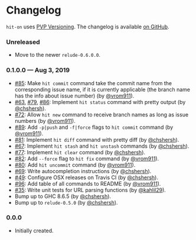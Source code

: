 # Changelog

`hit-on` uses [PVP Versioning][1].
The changelog is available [on GitHub][2].

### Unreleased

* Move to the newer `relude-0.6.0.0`.

### 0.1.0.0 — Aug 3, 2019

* [#85](https://github.com/kowainik/hit-on/issues/85):
  Make `hit commit` command take the commit name from the corresponding issue
  name, if it is currently applicable (the branch name has the info about issue
  number)
  (by [@vrom911](https://github.com/vrom911)).
* [#63](https://github.com/kowainik/hit-on/issues/63),
  [#79](https://github.com/kowainik/hit-on/issues/79),
  [#86](https://github.com/kowainik/hit-on/issues/86):
  Implement `hit status` command with pretty output
  (by [@chshersh](https://github.com/chshersh)).
* [#72](https://github.com/kowainik/hit-on/issues/72):
  Allow `hit new` command to receive branch names as long as issue numbers
  (by [@vrom911](https://github.com/vrom911)).
* [#89](https://github.com/kowainik/hit-on/issues/89):
  Add `-p|push` and `-f|force` flags to `hit commit` command
  (by [@vrom911](https://github.com/vrom911)).
* [#81](https://github.com/kowainik/hit-on/issues/81):
  Implement `hit diff` command with pretty diff
  (by [@chshersh](https://github.com/chshersh)).
* [#67](https://github.com/kowainik/hit-on/issues/67):
  Implement `hit stash` and `hit unstash` commands
  (by [@chshersh](https://github.com/chshersh)).
* [#77](https://github.com/kowainik/hit-on/issues/77):
  Implement `hit clear` command
  (by [@chshersh](https://github.com/chshersh)).
* [#82](https://github.com/kowainik/hit-on/issues/82):
  Add `--force` flag to `hit fix` command
  (by [@vrom911](https://github.com/vrom911)).
* [#80](https://github.com/kowainik/hit-on/issues/80):
  Add `hit uncommit` command
  (by [@vrom911](https://github.com/vrom911)).
* [#69](https://github.com/kowainik/hit-on/issues/69):
  Write autocompletion instructions
  (by [@chshersh](https://github.com/chshersh)).
* [#49](https://github.com/kowainik/hit-on/issues/49):
  Configure OSX releases on Travis CI
  (by [@chshersh](https://github.com/chshersh)).
* [#96](https://github.com/kowainik/hit-on/issues/96):
  Add table of all commands to README
  (by [@vrom911](https://github.com/vrom911)).
* [#35](https://github.com/kowainik/hit-on/issues/35):
  Write unit tests for URL parsing functions
  (by [@kahlil29](https://github.com/kahlil29)).
* Bump up to GHC 8.6.5
  (by [@chshersh](https://github.com/chshersh)).
* Bump up to `relude-0.5.0`
  (by [@chshersh](https://github.com/chshersh)).

### 0.0.0

* Initially created.

[1]: https://pvp.haskell.org
[2]: https://github.com/kowainik/hit-on/releases
